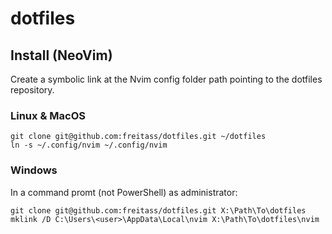 # dotfiles

## Install (NeoVim)

Create a symbolic link at the Nvim config folder path pointing to the dotfiles repository.

### Linux & MacOS

    git clone git@github.com:freitass/dotfiles.git ~/dotfiles
    ln -s ~/.config/nvim ~/.config/nvim

### Windows

In a command promt (not PowerShell) as administrator:

    git clone git@github.com:freitass/dotfiles.git X:\Path\To\dotfiles
    mklink /D C:\Users\<user>\AppData\Local\nvim X:\Path\To\dotfiles\nvim

